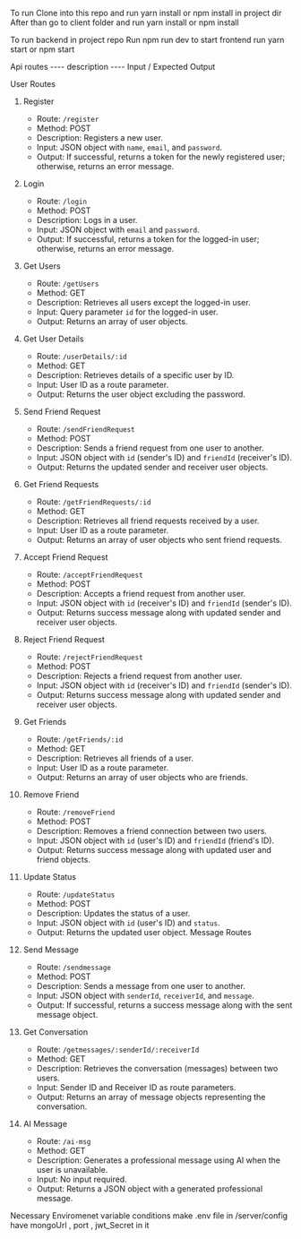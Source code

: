 To run Clone into this repo and run yarn install or npm install in project dir 
After than go to client folder and run yarn install or npm install

To run backend in project repo Run npm run dev
to start frontend run yarn start or npm start

Api routes  ---- description  ---- Input / Expected Output

User Routes 


1. Register
   - Route: `/register`
   - Method: POST
   - Description: Registers a new user.
   - Input: JSON object with `name`, `email`, and `password`.
   - Output: If successful, returns a token for the newly registered user; otherwise, returns an error message.

2. Login
   - Route: `/login`
   - Method: POST
   - Description: Logs in a user.
   - Input: JSON object with `email` and `password`.
   - Output: If successful, returns a token for the logged-in user; otherwise, returns an error message.

3. Get Users
   - Route: `/getUsers`
   - Method: GET
   - Description: Retrieves all users except the logged-in user.
   - Input: Query parameter `id` for the logged-in user.
   - Output: Returns an array of user objects.

4. Get User Details
   - Route: `/userDetails/:id`
   - Method: GET
   - Description: Retrieves details of a specific user by ID.
   - Input: User ID as a route parameter.
   - Output: Returns the user object excluding the password.

5. Send Friend Request
   - Route: `/sendFriendRequest`
   - Method: POST
   - Description: Sends a friend request from one user to another.
   - Input: JSON object with `id` (sender's ID) and `friendId` (receiver's ID).
   - Output: Returns the updated sender and receiver user objects.

6. Get Friend Requests
   - Route: `/getFriendRequests/:id`
   - Method: GET
   - Description: Retrieves all friend requests received by a user.
   - Input: User ID as a route parameter.
   - Output: Returns an array of user objects who sent friend requests.

7. Accept Friend Request
   - Route: `/acceptFriendRequest`
   - Method: POST
   - Description: Accepts a friend request from another user.
   - Input: JSON object with `id` (receiver's ID) and `friendId` (sender's ID).
   - Output: Returns success message along with updated sender and receiver user objects.

8. Reject Friend Request
   - Route: `/rejectFriendRequest`
   - Method: POST
   - Description: Rejects a friend request from another user.
   - Input: JSON object with `id` (receiver's ID) and `friendId` (sender's ID).
   - Output: Returns success message along with updated sender and receiver user objects.

9. Get Friends
   - Route: `/getFriends/:id`
   - Method: GET
   - Description: Retrieves all friends of a user.
   - Input: User ID as a route parameter.
   - Output: Returns an array of user objects who are friends.

10. Remove Friend
    - Route: `/removeFriend`
    - Method: POST
    - Description: Removes a friend connection between two users.
    - Input: JSON object with `id` (user's ID) and `friendId` (friend's ID).
    - Output: Returns success message along with updated user and friend objects.

11. Update Status
    - Route: `/updateStatus`
    - Method: POST
    - Description: Updates the status of a user.
    - Input: JSON object with `id` (user's ID) and `status`.
    - Output: Returns the updated user object.
Message Routes


1. Send Message
   - Route: `/sendmessage`
   - Method: POST
   - Description: Sends a message from one user to another.
   - Input: JSON object with `senderId`, `receiverId`, and `message`.
   - Output: If successful, returns a success message along with the sent message object.

2. Get Conversation
   - Route: `/getmessages/:senderId/:receiverId`
   - Method: GET
   - Description: Retrieves the conversation (messages) between two users.
   - Input: Sender ID and Receiver ID as route parameters.
   - Output: Returns an array of message objects representing the conversation.

3. AI Message
   - Route: `/ai-msg`
   - Method: GET
   - Description: Generates a professional message using AI when the user is unavailable.
   - Input: No input required.
   - Output: Returns a JSON object with a generated professional message.

Necessary Enviromenet variable conditions make .env file in /server/config
have mongoUrl , port , jwt_Secret in it
